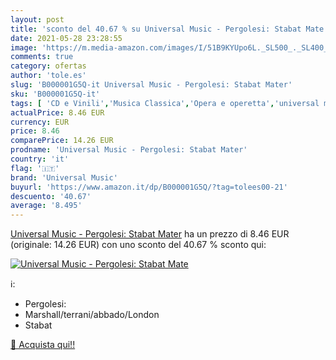 ```yaml
---
layout: post
title: 'sconto del 40.67 % su Universal Music - Pergolesi: Stabat Mate  '
date: 2021-05-28 23:28:55
image: 'https://m.media-amazon.com/images/I/51B9KYUpo6L._SL500_._SL400_.jpg'
comments: true
category: ofertas
author: 'tole.es'
slug: 'B000001G5Q-it Universal Music - Pergolesi: Stabat Mater'
sku: 'B000001G5Q-it'
tags: [ 'CD e Vinili','Musica Classica','Opera e operetta','universal music', ]
actualPrice: 8.46 EUR
currency: EUR
price: 8.46
comparePrice: 14.26 EUR
prodname: 'Universal Music - Pergolesi: Stabat Mater'
country: 'it'
flag: '🇮🇹'
brand: 'Universal Music'
buyurl: 'https://www.amazon.it/dp/B000001G5Q/?tag=tolees00-21'
descuento: '40.67'
average: '8.495'
---
```


[Universal Music - Pergolesi: Stabat Mater](https://www.amazon.it/dp/B000001G5Q/?tag=tolees00-21) ha un prezzo di 8.46 EUR (originale: 14.26 EUR) con uno sconto del 40.67 % sconto qui:

[![Universal Music - Pergolesi: Stabat Mate](https://m.media-amazon.com/images/I/51B9KYUpo6L._SL500_._SL400_.jpg)](https://www.amazon.it/dp/B000001G5Q/?tag=tolees00-21)

ℹ️:

- Pergolesi:
- Marshall/terrani/abbado/London
- Stabat

[🛒 Acquista qui!!](https://www.amazon.it/dp/B000001G5Q/?tag=tolees00-21)
